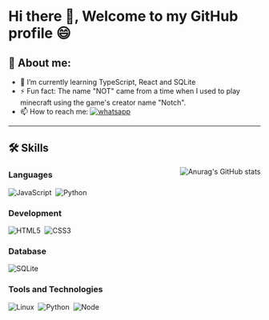 # Hi there 👋, Welcome to my GitHub profile 😄

## 🙍 About me:

- 🌱 I’m currently learning TypeScript, React and SQLite 
- ⚡ Fun fact: The name "NOT" came from a time when I used to play minecraft using the game's creator name "Notch".
- 📫 How to reach me: <a href="https://wa.me/5545984170762" target="_blank"><img src="https://img.shields.io/badge/WhatsApp-25D366?style=for-the-badge&logo=whatsapp&logoColor=white" alt="whatsapp"></a>

<hr>

## 🛠️ Skills

<img src="https://github-readme-stats.vercel.app/api/top-langs/?username=NOT39&langs_count=8&theme=tokyonight" alt="Anurag's GitHub stats" align="right">

### Languages
<img src="https://img.shields.io/badge/JavaScript-F7DF1E?style=for-the-badge&logo=javascript&logoColor=black" alt="JavaScript">&nbsp;
<img src="https://img.shields.io/badge/Python-14354C?style=for-the-badge&logo=python&logoColor=white" alt="Python">&nbsp;

### Development
<img src="https://img.shields.io/badge/HTML5-E34F26?style=for-the-badge&logo=html5&logoColor=white" alt="HTML5">&nbsp;
<img src="https://img.shields.io/badge/CSS3-1572B6?style=for-the-badge&logo=css3&logoColor=white" alt="CSS3">&nbsp;

### Database
<img src="https://img.shields.io/badge/SQLite-07405E?style=for-the-badge&logo=sqlite&logoColor=white" alt="SQLite">&nbsp;

### Tools and Technologies
<img src="https://img.shields.io/badge/Linux-E34F26?style=for-the-badge&logo=linux&logoColor=black" alt="Linux">&nbsp;
<img src="https://img.shields.io/badge/GIT-E44C30?style=for-the-badge&logo=git&logoColor=white" alt="Python">&nbsp;
<img src="https://img.shields.io/badge/Node.js-43853D?style=for-the-badge&logo=node.js&logoColor=white" alt="Node">&nbsp;
